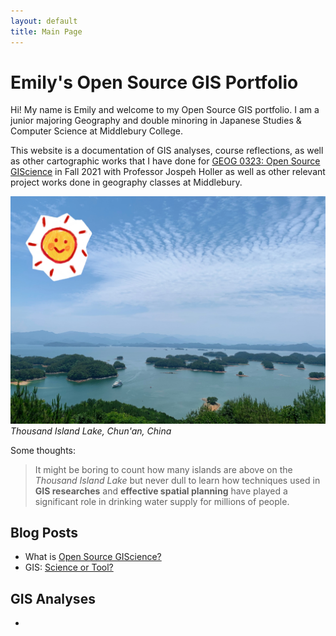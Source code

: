 ```yaml
---
layout: default
title: Main Page
---
```


# Emily's Open Source GIS Portfolio

Hi! My name is Emily and welcome to my Open Source GIS portfolio. I am a junior majoring Geography and double minoring in Japanese Studies & Computer Science at Middlebury College.

This website is a documentation of GIS analyses, course reflections, as well as other cartographic works that I have done for [GEOG 0323: Open Source GIScience](http://gis4dev.github.io) in Fall 2021 with Professor Jospeh Holler as well as other relevant project works done in geography classes at Middlebury.  

![Lake](assets/IMG_7528.JPG)
*Thousand Island Lake, Chun'an, China*



Some thoughts:

> It might be boring to count how many islands are above on the *Thousand Island Lake*
> but never dull to learn how techniques used in **GIS researches** and **effective spatial planning** have played a significant role in drinking water supply for millions of people.



## Blog Posts  


- What is [Open Source GIScience?](open-giscience)
- GIS: [Science or Tool?](science_tool) 


## GIS Analyses

-
